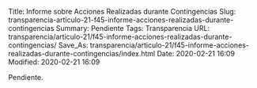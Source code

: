 Title: Informe sobre Acciones Realizadas durante Contingencias
Slug: transparencia-articulo-21-f45-informe-acciones-realizadas-durante-contingencias
Summary: Pendiente
Tags: Transparencia
URL: transparencia/articulo-21/f45-informe-acciones-realizadas-durante-contingencias/
Save_As: transparencia/articulo-21/f45-informe-acciones-realizadas-durante-contingencias/index.html
Date: 2020-02-21 16:09
Modified: 2020-02-21 16:09


Pendiente.
